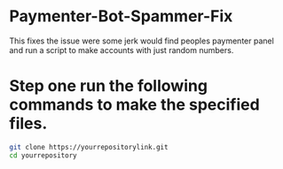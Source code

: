 # Paymenter-Bot-Spammer-Fix
This fixes the issue were some jerk would find peoples paymenter panel and run a script to make accounts with just random numbers.
 

# Step one run the following commands to make the specified files.

```bash
git clone https://yourrepositorylink.git
cd yourrepository
```
